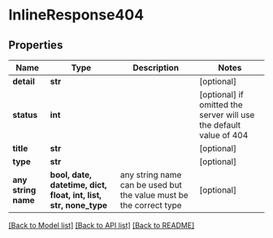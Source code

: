 # InlineResponse404


## Properties
Name | Type | Description | Notes
------------ | ------------- | ------------- | -------------
**detail** | **str** |  | [optional] 
**status** | **int** |  | [optional]  if omitted the server will use the default value of 404
**title** | **str** |  | [optional] 
**type** | **str** |  | [optional] 
**any string name** | **bool, date, datetime, dict, float, int, list, str, none_type** | any string name can be used but the value must be the correct type | [optional]

[[Back to Model list]](../README.md#documentation-for-models) [[Back to API list]](../README.md#documentation-for-api-endpoints) [[Back to README]](../README.md)


